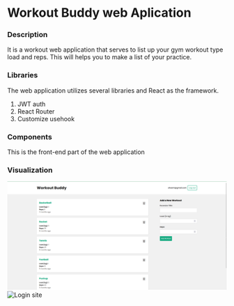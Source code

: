 # Workout Buddy web Aplication

### Description

It is a workout web application that serves to list up your gym workout type load and reps.
This will helps you to make a list of your practice.

### Libraries

The web application utilizes several libraries and React as the framework.

1. JWT auth
2. React Router
3. Customize usehook

### Components

This is the front-end part of the web application

### Visualization

![Landing Page](/public/woroutbuddy_main.png)
![Login site](/public/woroutebuddy_signup.png)
